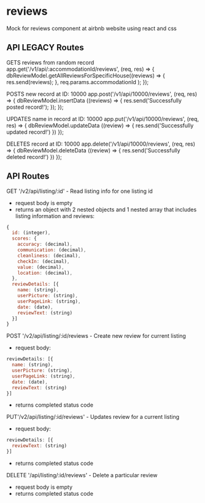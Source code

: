 # reviews
Mock for reviews component at airbnb website using react and css

## API LEGACY Routes

GETS reviews from random record
app.get('/v1/api/:accommodationId/reviews', (req, res) => {
  dbReviewModel.getAllReviewsForSpecificHouse((reviews) => {
    res.send(reviews);
  },
  req.params.accommodationId
  );
});

POSTS new record at ID: 10000
app.post('/v1/api/10000/reviews', (req, res) => {
  dbReviewModel.insertData ((reviews) => {
    res.send('Successfully posted record!');
  });
});

UPDATES name in record at ID: 10000
app.put('/v1/api/10000/reviews', (req, res) => {
  dbReviewModel.updateData ((review) => {
    res.send('Successfully updated record!')
  })
});

DELETES record at ID: 10000
app.delete('/v1/api/10000/reviews', (req, res) => {
  dbReviewModel.deleteData ((review) => {
    res.send('Successfully deleted record!')
  })
});

## API Routes 
GET '/v2/api/listing/:id' - Read listing info for one listing id
* request body is empty
* returns an object with 2 nested objects and 1 nested array that includes listing information and reviews:
```javascript
{
  id: (integer),
  scores: {
    accuracy: (decimal),
    communication: (decimal),
    cleanliness: (decimal),
    checkIn: (decimal),
    value: (decimal),
    location: (decimal),
  },
  reviewDetails: [{
    name: (string),
    userPicture: (string),
    userPageLink: (string),
    date: (date),
    reviewText: (string)
  }]
}
```

POST '/v2/api/listing/:id/reviews - Create new review for current listing
* request body:
```javascript
reviewDetails: [{
  name: (string),
  userPicture: (string),
  userPageLink: (string),
  date: (date),
  reviewText: (string)
}]
```
* returns completed status code

PUT'/v2/api/listing/:id/reviews' - Updates review for a current listing
* request body:
```javascript
reviewDetails: [{
  reviewText: (string)
}]
```
* returns completed status code

DELETE '/api/listing/:id/reviews' - Delete a particular review
* request body is empty
* returns completed status code